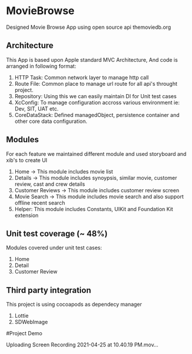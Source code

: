 # MovieBrowse

Designed Movie Browse App using open source api themoviedb.org

## Architecture
This App is based upon Apple standard MVC Architecture, And code is arranged in following format:

1. HTTP Task: Common network layer to manage http call
2. Route File: Common place to manage url route for all api's throught project.
3. Repository: Using this we can easily maintain DI for Unit test cases
4. XcConfig: To manage configuration accross various environment ie: Dev, SIT, UAT etc.
5. CoreDataStack: Defined managedObject, persistence container and other core data configuration.


## Modules

For each feature we maintained different module and used storyboard and xib's to create UI

1. Home -> This module includes movie list
3. Details -> This module includes synoypsis, similar movie, customer review, cast and crew details
4. Customer Reviews -> This module includes customer review screen
5. Movie Search -> This module includes movie search and also support offline recent search
6. Helper: This module includes Constants, UIKit and Foundation Kit extension

## Unit test coverage (~ 48%)

Modules covered under unit test cases:
1. Home
2. Detail
3. Customer Review

## Third party integration

This project is using cocoapods as dependecy manager
1. Lottie
2. SDWebImage

#Project Demo


Uploading Screen Recording 2021-04-25 at 10.40.19 PM.mov…

